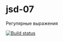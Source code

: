# jsd-07
Регулярные выражения

[![Build status](https://ci.appveyor.com/api/projects/status/gdrwti9hdus3x5gg?svg=true)](https://ci.appveyor.com/project/hihussss/jsd-07)
